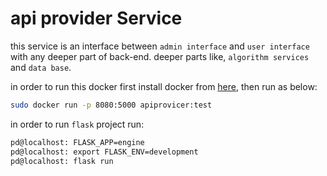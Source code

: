 # api provider Service
this service is an interface between `admin interface` and `user interface` with any deeper part of back-end.
deeper parts like, `algorithm services` and `data base`.

in order to run this docker first install docker from [here](https://docs.docker.com/install/), then run as below:

```bash
sudo docker run -p 8080:5000 apiprovicer:test
```

in order to run `flask` project run:
```bash
pd@localhost: FLASK_APP=engine 
pd@localhost: export FLASK_ENV=development  
pd@localhost: flask run 
```